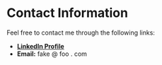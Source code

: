 # Contact Information

Feel free to contact me through the following links:

- **[LinkedIn Profile](https://www.linkedin.com/in/arielsazu/)**
- **Email:** fake @ foo . com